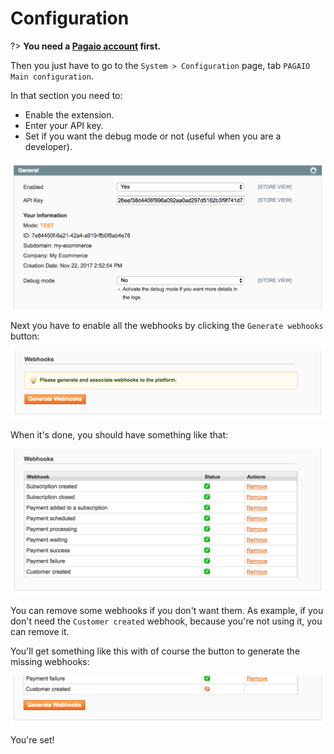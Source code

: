 # Configuration

?> **You need a [Pagaio account][pagaio account] first.**


Then you just have to go to the `System > Configuration` page, tab `PAGAIO Main configuration`.

In that section you need to:

- Enable the extension.
- Enter your API key.
- Set if you want the debug mode or not (useful when you are a developer).

![Configuration](./img/config1.png?raw=true)


Next you have to enable all the webhooks by clicking the `Generate webhooks` button:

![Webhooks](./img/config2.png?raw=true)


When it's done, you should have something like that:

![Configuration](./img/config3.png?raw=true)


You can remove some webhooks if you don't want them. As example, if you don't need the `Customer created` webhook, because you're not using it, you can remove it.

You'll get something like this with of course the button to generate the missing webhooks:

![Configuration](./img/config4.png?raw=true)

You're set!

[pagaio account]: https://pagaio.com/signup
